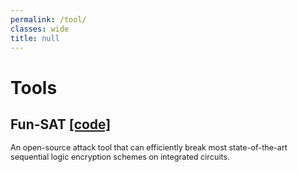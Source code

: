 ```yaml
---
permalink: /tool/
classes: wide
title: null
---
```


# Tools

## Fun-SAT [[code]](https://github.com/descyphy/Fun-SAT)

<span style="font-size:0.9em;">An open-source attack tool that can efficiently break most state-of-the-art sequential logic encryption schemes on integrated circuits. </span>

